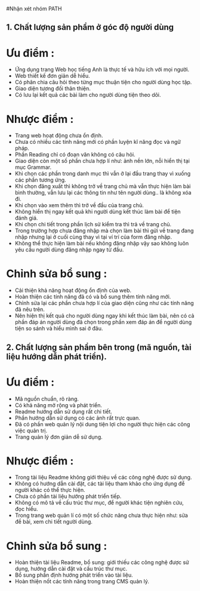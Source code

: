 #Nhận xét nhóm PATH

## 1. Chất lượng sản phẩm ở góc độ người dùng

# Ưu điểm :

  - Ứng dụng trang Web học tiếng Anh là thực tế và hữu ích với mọi người.
  - Web thiết kế đơn giản dễ hiểu.
  - Có phân chia câu hỏi theo từng mục thuận tiện cho người dùng học tập.
  - Giao diện tương đối thân thiện.
  - Có lưu lại kết quả các bài làm cho người dùng tiện theo dõi.
  
# Nhược điểm :

  - Trang web hoạt động chưa ổn định.
  - Chưa có nhiều các tính năng mới có phần luyện kĩ năng đọc và ngữ pháp.
  - Phần Reading chỉ có đoạn văn không có câu hỏi.
  - Giao diện còn một số phần chưa hợp lí như: ảnh nền lớn, nỗi hiển thị tại mục Grammar.
  - Khi chọn các phần trong danh mục thì vẫn ở lại đầu trang thay vì xuống các phần tương ứng.
  - Khi chọn đăng xuất thì không trở về trang chủ mà vẫn thực hiện làm bài bình thường, vẫn lưu lại các thông tin như tên người dùng.. là không xóa đi.
  - Khi chọn vào xem thêm thì trở về đầu của trang chủ.
  - Không hiển thị ngay kết quả khi người dùng kết thúc làm bài để tiện đánh giá.
  - Khi chọn chi tiết trong phần lịch sử kiểm tra thì trả về trang chủ.
  - Trong trường hợp chưa đăng nhập mà chọn làm bài thì gửi về trang đang nhập nhưng lại ở cuối cùng thay vì tại ví trí của form đăng nhập.
  - Không thể thực hiện làm bài nếu không đăng nhập vậy sao không luôn yêu cầu người dùng đăng nhập ngay từ đầu.
  
# Chỉnh sửa bổ sung :

  - Cải thiện khả năng hoạt động ổn định của web.
  - Hoàn thiện các tính năng đã có và bổ sung thêm tính năng mới.
  - Chỉnh sửa lại các phần chưa hợp lí của giao diện cũng như các tính năng đã nêu trên.
  - Nên hiện thị kết quả cho người dùng ngay khi kết thúc làm bài, nên có cả phần đáp án người dùng đã chọn trong phần xem đáp án để người dùng tiện so sánh và hiểu mình sai ở đâu.
  
## 2. Chất lượng sản phẩm bên trong (mã nguồn, tài liệu hướng dẫn phát triển).

# Ưu điểm :
 
  - Mã nguồn chuẩn, rõ ràng.
  - Có khả năng mở rộng và phát triển.
  - Readme hướng dẫn sử dụng rất chi tiết.
  - Phần hướng dẫn sử dụng có các ảnh rất trực quan.
  - Đã có phần web quản lý nội dung tiện lợi cho người thực hiện các công việc quản trị.
  - Trang quản lý đơn giản dễ sử dụng.
  
# Nhược điểm :
 
  - Trong tài liệu Readme không giới thiệu về các công nghệ được sử dụng.
  - Không có hướng dẫn cài đặt, các tài liệu tham khảo cho ứng dụng để người khác có thể thực hiện.
  - Chưa có phần tài liệu hướng phát triển tiếp.
  - Không có mô tả về cấu trúc thư mục, để người khác tiện nghiên cứu, đọc hiểu.
  - Trong trang web quản lí có một số chức năng chưa thực hiện như: sửa đề bài, xem chi tiết người dùng.

# Chỉnh sửa bổ sung :
  - Hoàn thiện tài liệu Readme, bổ sung: giới thiếu các công nghệ được sử dụng, hướng dẫn cài đặt và cấu trúc thư mục.
  - Bổ sung phần định hướng phát triển vào tài liệu.
  - Hoàn thiện nốt các tính năng trong trang CMS quản lý.


  
  
